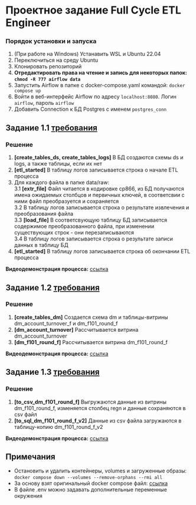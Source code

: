 # Проектное задание Full Cycle ETL Engineer

### Порядок установки и запуска
1. (При работе на Windows) Устанавить WSL и Ubuntu 22.04
2. Переключиться на среду Ubuntu
3. Клонировать репозиторий
4. **Отредактировать права на чтение и запись для некоторых папок: `chmod -R 777 airflow data`**
5. Запустить Airflow в папке с docker-compose.yaml командой: `docker compose up`
6. Войти в веб-интерфейс Airflow по адресу `localhost:8080`. Логин `airflow`, пароль `airflow`
7. Добавить Connection к БД Postgres с именем `postgres_conn`  

## Задание 1.1 [требования](https://github.com/Evgeny-Larin/csv_to_postgres_ETL/blob/main/project_objectives/objective_1.1.pdf)
### Решение  
1. **[create_tables_ds, create_tables_logs]** В БД создаются схемы ds и logs, а также таблицы, если их нет    
2. **[etl_started]** В таблицу логов записывается строка о начале ETL процесса  
3. Для каждого файла в папке data/raw:  
3.1 **[extr_file]** Файл читается в кодировке cp866, из БД получаются имена ожидаемых столбцов и первичных ключей, в соответсвии с ними файл преобразуется и сохраняется  
3.2 В таблицу логов записывается строка о результате извлечения и преобразования файла  
3.3 **[load_file]** В соответсвующую таблицу БД записывается содержимое преобразованного файла, при изменении существующих строк - они перезаписываются  
3.4 В таблицу логов записывается строка о результате записи данных в таблицу БД  
4. **[etl_started]** В таблицу логов записывается строка об окончании ETL процесса  

**Видеодемонстрация процесса:** [ссылка](https://drive.google.com/file/d/10DpndEC5icDB0mITDhGlHNfAgIwYZkeE/view?usp=sharing) 

## Задание 1.2 [требования](https://github.com/Evgeny-Larin/csv_to_postgres_ETL/blob/main/project_objectives/objective_1.2.pdf)
### Решение
1. **[create_tables_dm]** Создается схема dm и таблицы-витрины dm_account_turnover_f и dm_f101_round_f
2. **[dm_account_turnover]** Рассчитывается витрина dm_account_turnover
3. **[dm_f101_round_f]** Рассчитывается витрина dm_f101_round_f

**Видеодемонстрация процесса:** [ссылка](https://drive.google.com/file/d/1wqge5w1zh3Lph4Y_4QBEpsBzuJIm9WO3/view?usp=sharing) 

## Задание 1.3 [требования](https://github.com/Evgeny-Larin/csv_to_postgres_ETL/blob/main/project_objectives/objective_1.3.pdf)
### Решение
1. **[to_csv_dm_f101_round_f]** Выгружаются данные из витрины dm_f101_round_f, изменяется столбец regn и данные сохраняются в csv файл
2. **[to_sql_dm_f101_round_f_v2]** Данные из csv файла загружаются в таблицу-копию dm_f101_round_f_v2  

**Видеодемонстрация процесса:** [ссылка](https://drive.google.com/file/d/1OPMg_T94gRhAch3qH6kzSEIuf4sZdXCj/view?usp=sharing) 

## Примечания
+ Остановить и удалить контейнеры, volumes и загруженные образы: `docker compose down --volumes --remove-orphans --rmi all`  
+ За основу взят оригинальный docker compose файл: [ссылка](https://airflow.apache.org/docs/apache-airflow/stable/howto/docker-compose/index.html)  
+ В файле .env можно задавать дополнительные переменные окружения  
